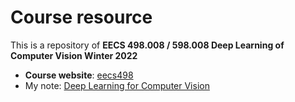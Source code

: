 # Course resource 

This is a repository of **EECS 498.008 / 598.008 Deep Learning of Computer Vision Winter 2022**

- **Course website**: [eecs498](https://web.eecs.umich.edu/~justincj/teaching/eecs498/WI2022/schedule.html)
- My note: [Deep Learning for Computer Vision](https://xestray.cc/ComputerScience/CV/dl4cv/)

